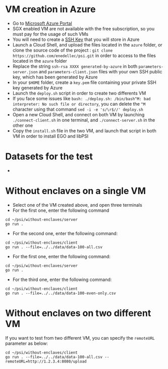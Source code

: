 # VM creation in Azure
- Go to [Microsoft Azure Portal](https://portal.azure.com)
- SGX enabled VM are not available with the free subscription, so you must pay for the usage of such VMs
- You will need to create a [SSH Key](https://portal.azure.com/#view/HubsExtension/BrowseResource/resourceType/Microsoft.Compute%2FsshPublicKeys) that you will store in Azure
- Launch a Cloud Shell, and upload the files located in the `azure` folder, or clone the source code of the project : `git clone https://github.com/enedellec/psi.git` in order to access to the files located in the `azure` folder
- Replace the string `ssh-rsa XXXX generated-by-azure` in both `parameters-server.json` and `parameters-client.json` files with your own SSH public key, which has been generated by Azure
- In your `$HOME` folder, create a `key.pem` file containing your private SSH key generated by Azure 
- Launch the `deploy.sh` script in order to create two differents VM
- If you face some issues like `bash: ./deploy.sh: /bin/bash^M: bad interpreter: No such file or directory`, you can delete the `^M` character using that command `sed -i -e 's/\r$//' deploy.sh`
- Open a new Cloud Shell, and connect on both VM by launching `./connect-client.sh` in one terminal, and `./connect-server.sh` in the other one
- Copy the `install.sh` file in the two VM, and launch that script in both VM in order to install EGO and libPSI

# Datasets for the test
- 

# Without enclaves on a single VM
- Select one of the VM created above, and open three terminals
- For the first one, enter the following command
```
cd ~/psi/without-enclaves/server
go run .
```
- For the second one, enter the following command:
```
cd ~/psi/without-enclaves/client
go run . --file=../../data/data-100-all.csv
```
- For the first one, enter the following command:
```
cd ~/psi/without-enclaves/server
go run .
```
- For the third one, enter the following command:
```
cd ~/psi/without-enclaves/client
go run . --file=../../data/data-100-even-only.csv
```

# Without enclaves on two different VM
If you want to test from two different VM, you can specify the `remoteURL` parameter as below:
```
cd ~/psi/without-enclaves/client
go run . --file=../../data/data-100-all.csv --remoteURL=http://1.2.3.4:8080/upload
```

